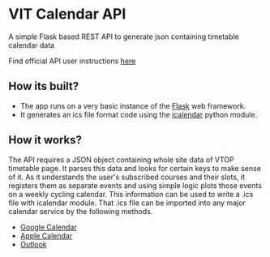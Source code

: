 # VIT Calendar API
 A simple Flask based REST API to generate json containing timetable calendar data

Find official API user instructions [here](https://documenter.getpostman.com/view/15245880/TzCS6S6S)

## How its built?
 - The app runs on a very basic instance of the [Flask](https://flask.palletsprojects.com/en/1.1.x/) web framework.
 - It generates an ics file format code using the [icalendar](https://pypi.org/project/icalendar/) python module.

## How it works?
The API requires a JSON object containing whole site data of VTOP timetable page. It parses this data and looks for certain keys to make sense of it. As it understands the user's subscribed courses and their slots, it registers them as separate events and using simple logic plots those events on a weekly cycling calendar. This information can be used to write a .ics file with icalendar module. That .ics file can be imported into any major calendar service by the following methods.
 - [Google Calendar](https://support.google.com/calendar/thread/3231927?hl=en&msgid=3236002)
 - [Apple Calendar](https://www.techwalla.com/articles/how-to-add-an-ics-calendar-to-iphone-ipod-touch-or-ipad)
 - [Outlook](https://support.microsoft.com/en-us/office/import-calendars-into-outlook-8e8364e1-400e-4c0f-a573-fe76b5a2d379)